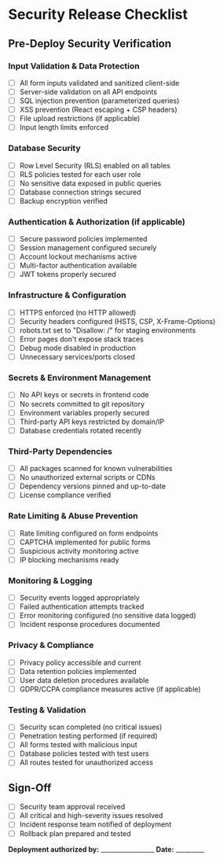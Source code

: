 # Security Release Checklist

## Pre-Deploy Security Verification

### Input Validation & Data Protection
- [ ] All form inputs validated and sanitized client-side
- [ ] Server-side validation on all API endpoints
- [ ] SQL injection prevention (parameterized queries)
- [ ] XSS prevention (React escaping + CSP headers)
- [ ] File upload restrictions (if applicable)
- [ ] Input length limits enforced

### Database Security
- [ ] Row Level Security (RLS) enabled on all tables
- [ ] RLS policies tested for each user role
- [ ] No sensitive data exposed in public queries
- [ ] Database connection strings secured
- [ ] Backup encryption verified

### Authentication & Authorization (if applicable)
- [ ] Secure password policies implemented
- [ ] Session management configured securely
- [ ] Account lockout mechanisms active
- [ ] Multi-factor authentication available
- [ ] JWT tokens properly secured

### Infrastructure & Configuration
- [ ] HTTPS enforced (no HTTP allowed)
- [ ] Security headers configured (HSTS, CSP, X-Frame-Options)
- [ ] robots.txt set to "Disallow: /" for staging environments
- [ ] Error pages don't expose stack traces
- [ ] Debug mode disabled in production
- [ ] Unnecessary services/ports closed

### Secrets & Environment Management
- [ ] No API keys or secrets in frontend code
- [ ] No secrets committed to git repository
- [ ] Environment variables properly secured
- [ ] Third-party API keys restricted by domain/IP
- [ ] Database credentials rotated recently

### Third-Party Dependencies
- [ ] All packages scanned for known vulnerabilities
- [ ] No unauthorized external scripts or CDNs
- [ ] Dependency versions pinned and up-to-date
- [ ] License compliance verified

### Rate Limiting & Abuse Prevention
- [ ] Rate limiting configured on form endpoints
- [ ] CAPTCHA implemented for public forms
- [ ] Suspicious activity monitoring active
- [ ] IP blocking mechanisms ready

### Monitoring & Logging
- [ ] Security events logged appropriately
- [ ] Failed authentication attempts tracked
- [ ] Error monitoring configured (no sensitive data logged)
- [ ] Incident response procedures documented

### Privacy & Compliance
- [ ] Privacy policy accessible and current
- [ ] Data retention policies implemented
- [ ] User data deletion procedures available
- [ ] GDPR/CCPA compliance measures active (if applicable)

### Testing & Validation
- [ ] Security scan completed (no critical issues)
- [ ] Penetration testing performed (if required)
- [ ] All forms tested with malicious input
- [ ] Database policies tested with test users
- [ ] All routes tested for unauthorized access

## Sign-Off
- [ ] Security team approval received
- [ ] All critical and high-severity issues resolved
- [ ] Incident response team notified of deployment
- [ ] Rollback plan prepared and tested

**Deployment authorized by:** _________________ **Date:** _________